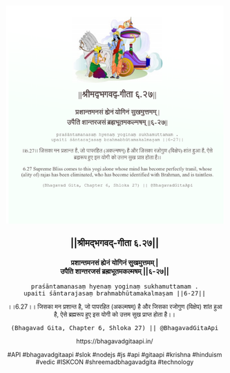<img src="../../asset/BG_6_27.png"/>
<center><h2>||श्रीमद्‍भगवद्‍-गीता ६.२७||</h2>
<h3>प्रशान्तमनसं ह्येनं योगिनं सुखमुत्तमम् |<br/>उपैति शान्तरजसं ब्रह्मभूतमकल्मषम् ||६-२७||</h3>
<pre>praśāntamanasaṃ hyenaṃ yoginaṃ sukhamuttamam .<br/>upaiti śāntarajasaṃ brahmabhūtamakalmaṣam ||6-27||</pre>
<p>।।6.27।। जिसका मन प्रशान्त है, जो पापरहित (अकल्मषम्) है और जिसका रजोगुण (विक्षेप) शांत हुआ है, ऐसे ब्रह्मरूप हुए इस योगी को उत्तम सुख प्राप्त होता है।।</p>
<pre>(Bhagavad Gita, Chapter 6, Shloka 27) || @BhagavadGitaApi</pre><p>https://bhagavadgitaapi.in/</p><p>#API #bhagavadgitaapi #slok #nodejs #js #api #gitaapi #krishna #hinduism #vedic #ISKCON #shreemadbhagavadgita #technology</p></center>
